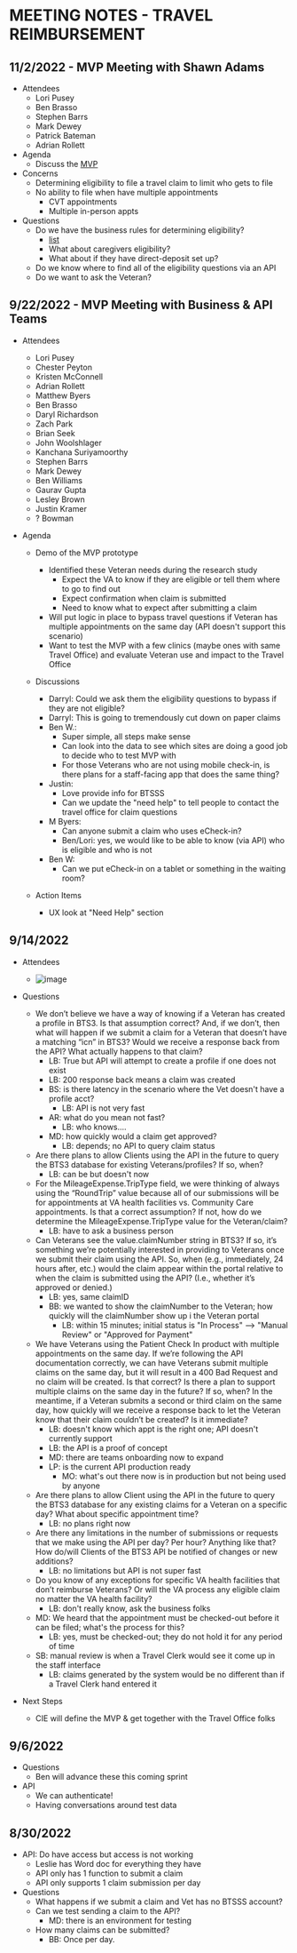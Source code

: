 # MEETING NOTES - TRAVEL REIMBURSEMENT

## 11/2/2022 - MVP Meeting with Shawn Adams
- Attendees
    - Lori Pusey
    - Ben Brasso
    - Stephen Barrs
    - Mark Dewey
    - Patrick Bateman
    - Adrian Rollett
- Agenda
    - Discuss the [MVP](https://app.mural.co/t/vfscie8528/m/vfscie8528/1667222840454/ada0c417b71c922895f1750cd32d869f6213e129?sender=ud3aa760e30b39bcf436d4473)
- Concerns
    - Determining eligibility to file a travel claim to limit who gets to file
    - No ability to file when have multiple appointments
        - CVT appointments
        - Multiple in-person appts
- Questions
    - Do we have the business rules for determining eligibility? 
        - [list](https://www.va.gov/health-care/get-reimbursed-for-travel-pay/)
        - What about caregivers eligibility?
        - What about if they have direct-deposit set up?
    - Do we know where to find all of the eligibility questions via an API
    - Do we want to ask the Veteran?

## 9/22/2022 - MVP Meeting with Business & API Teams
- Attendees
    - Lori Pusey
    - Chester Peyton
    - Kristen McConnell
    - Adrian Rollett
    - Matthew Byers
    - Ben Brasso
    - Daryl Richardson
    - Zach Park
    - Brian Seek
    - John Woolshlager
    - Kanchana Suriyamoorthy
    - Stephen Barrs
    - Mark Dewey
    - Ben Williams
    - Gaurav Gupta
    - Lesley Brown
    - Justin Kramer
    - ? Bowman

- Agenda
    - Demo of the MVP prototype
        - Identified these Veteran needs during the research study
            - Expect the VA to know if they are eligible or tell them where to go to find out
            - Expect confirmation when claim is submitted
            - Need to know what to expect after submitting a claim
        - Will put logic in place to bypass travel questions if Veteran has multiple appointments on the same day (API doesn't support this scenario)    
        - Want to test the MVP with a few clinics (maybe ones with same Travel Office) and evaluate Veteran use and impact to the Travel Office
    - Discussions
        - Darryl: Could we ask them the eligibility questions to bypass if they are not eligible?
        - Darryl: This is going to tremendously cut down on paper claims
        - Ben W.: 
            - Super simple, all steps make sense
            - Can look into the data to see which sites are doing a good job to decide who to test MVP with
            - For those Veterans who are not using mobile check-in, is there plans for a staff-facing app that does the same thing?
        - Justin:
            - Love provide info for BTSSS
            - Can we update the "need help" to tell people to contact the travel office for claim questions
        - M Byers:
            - Can anyone submit a claim who uses eCheck-in?
            - Ben/Lori: yes, we would like to be able to know (via API) who is eligible and who is not
        - Ben W:
            - Can we put eCheck-in on a tablet or something in the waiting room?
        
    - Action Items
        - UX look at "Need Help" section


## 9/14/2022
- Attendees
    - ![image](https://user-images.githubusercontent.com/86678742/190229427-a32679f9-e2e6-482e-b56a-641633fa2971.png)

- Questions 
    - We don’t believe we have a way of knowing if a Veteran has created a profile in BTS3. Is that assumption correct? And, if we don’t, then what will happen if we submit a claim for a Veteran that doesn’t have a matching “icn” in BTS3? Would we receive a response back from the API? What actually happens to that claim? 
      - LB: True but API will attempt to create a profile if one does not exist
      - LB: 200 response back means a claim was created 
      - BS: is there latency in the scenario where the Vet doesn't have a profile acct?
        - LB: API is not very fast
      - AR: what do you mean not fast?
        - LB: who knows....
      - MD: how quickly would a claim get approved?
        - LB: depends; no API to query claim status
    - Are there plans to allow Clients using the API in the future to query the BTS3 database for existing Veterans/profiles? If so, when? 
      - LB: can be but doesn't now
    - For the MileageExpense.TripType field, we were thinking of always using the “RoundTrip” value because all of our submissions will be for appointments at VA health facilities vs. Community Care appointments. Is that a correct assumption? If not, how do we determine the MileageExpense.TripType value for the Veteran/claim? 
      - LB: have to ask a business person
    - Can Veterans see the value.claimNumber string in BTS3? If so, it’s something we’re potentially interested in providing to Veterans once we submit their claim using the API. So, when (e.g., immediately, 24 hours after, etc.) would the claim appear within the portal relative to when the claim is submitted using the API? (I.e., whether it’s approved or denied.)  
      - LB: yes, same claimID
      - BB: we wanted to show the claimNumber to the Veteran; how quickly will the claimNumber show up i the Veteran portal 
        - LB: within 15 minutes; initial status is "In Process" --> "Manual Review" or "Approved for Payment"
    - We have Veterans using the Patient Check In product with multiple appointments on the same day. If we’re following the API documentation correctly, we can have Veterans submit multiple claims on the same day, but it will result in a 400 Bad Request and no claim will be created. Is that correct? Is there a plan to support multiple claims on the same day in the future? If so, when? In the meantime, if a Veteran submits a second or third claim on the same day, how quickly will we receive a response back to let the Veteran know that their claim couldn’t be created? Is it immediate?  
      - LB: doesn't know which appt is the right one; API doesn't currently support
      - LB: the API is a proof of concept
      - MD: there are teams onboarding now to expand
      - LP: is the current API production ready
        - MO: what's out there now is in production but not being used by anyone
    - Are there plans to allow Client using the API in the future to query the BTS3 database for any existing claims for a Veteran on a specific day? What about specific appointment time? 
      - LB: no plans right now
    - Are there any limitations in the number of submissions or requests that we make using the API per day? Per hour? Anything like that? 
How do/will Clients of the BTS3 API be notified of changes or new additions? 
      - LB: no limitations but API is not super fast
    - Do you know of any exceptions for specific VA health facilities that don’t reimburse Veterans? Or will the VA process any eligible claim no matter the VA health facility? 
      - LB: don't really know, ask the business folks
    - MD: We heard that the appointment must be checked-out before it can be filed; what's the process for this?
      - LB: yes, must be checked-out; they do not hold it for any period of time
    - SB: manual review is when a Travel Clerk would see it come up in the staff interface
      - LB: claims generated by the system would be no different than if a Travel Clerk hand entered it
- Next Steps
  - CIE will define the MVP & get together with the Travel Office folks

## 9/6/2022
- Questions
  - Ben will advance these this coming sprint
- API
  - We can authenticate!
  - Having conversations around test data

## 8/30/2022
- API: Do have access but access is not working
  - Leslie has Word doc for everything they have
  - API only has 1 function to submit a claim
  - API only supports 1 claim submission per day
- Questions
  - What happens if we submit a claim and Vet has no BTSSS account?
  - Can we test sending a claim to the API? 
      - MD: there is an environment for testing
  - How many claims can be submitted? 
      - BB: Once per day.
